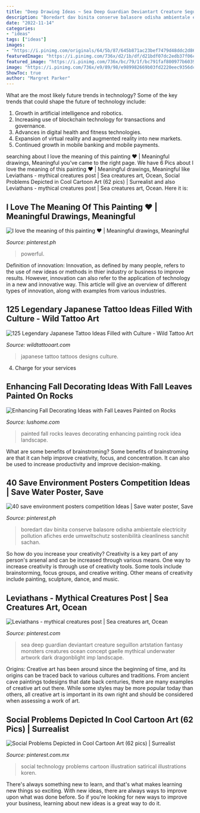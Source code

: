 ```yaml
---
title: "Deep Drawing Ideas ~ Sea Deep Guardian Deviantart Creature Seguillon Artstation Fantasy Monsters Creatures Ocean Concept Gaelle Mythical Underwater Artwork Dark Dragonblight Imp Landscape"
description: "Boredart dav binita conserve balasore odisha ambientale electricity pollution afiches erde umweltschutz sostenibilità cleanliness sanchit sachan"
date: "2022-11-14"
categories:
- "ideas"
tags: ["ideas"]
images:
- "https://i.pinimg.com/originals/64/5b/87/645b871ac23bef7479d48ddc2d869b6e.jpg"
featuredImage: "https://i.pinimg.com/736x/d2/1b/df/d21bdf07dc2edb37f06c01973658f14b.jpg"
featured_image: "https://i.pinimg.com/736x/bc/79/1f/bc791faf800977b6039e0f9cf46c64ca.jpg"
image: "https://i.pinimg.com/736x/e9/89/98/e989982669b03fd2220eec9356dc3439--satirical-illustrations-koren.jpg"
ShowToc: true
author: "Margret Parker"
---
```



What are the most likely future trends in technology?
Some of the key trends that could shape the future of technology include: 
1. Growth in artificial intelligence and robotics. 
2. Increasing use of blockchain technology for transactions and governance. 
3. Advances in digital health and fitness technologies. 
4. Expansion of virtual reality and augmented reality into new markets. 
5. Continued growth in mobile banking and mobile payments.

	

		
searching about I love the meaning of this painting ♥ | Meaningful drawings, Meaningful you've came to the right page. We have 6 Pics about I love the meaning of this painting ♥ | Meaningful drawings, Meaningful like Leviathans - mythical creatures post | Sea creatures art, Ocean, Social Problems Depicted in Cool Cartoon Art (62 pics) | Surrealist and also Leviathans - mythical creatures post | Sea creatures art, Ocean. Here it is:
		
    
## I Love The Meaning Of This Painting ♥ | Meaningful Drawings, Meaningful

<img loading=lazy src="https://i.pinimg.com/originals/64/5b/87/645b871ac23bef7479d48ddc2d869b6e.jpg" onerror="this.onerror=null;this.src='https://tse1.mm.bing.net/th?id=OIP.yaspvwzJtT7Q52ZInjrmWAAAAA&amp;pid=15.1';" alt="I love the meaning of this painting ♥ | Meaningful drawings, Meaningful">

_Source: pinterest.ph_

>powerful. 

	

Definition of innovation:
Innovation, as defined by many people, refers to the use of new ideas or methods in thier industry or business to improve results. However, innovation can also refer to the application of technology in a new and innovative way. This article will give an overview of different types of innovation, along with examples from various industries.

    
## 125 Legendary Japanese Tattoo Ideas Filled With Culture - Wild Tattoo Art

<img loading=lazy src="https://www.wildtattooart.com/wp-content/uploads/2017/03/Japanese-tattoos-090317110.jpg" onerror="this.onerror=null;this.src='https://tse1.mm.bing.net/th?id=OIP.Mj_vGYxC1rGVWGGl8PpvFwHaJ4&amp;pid=15.1';" alt="125 Legendary Japanese Tattoo Ideas Filled with Culture - Wild Tattoo Art">

_Source: wildtattooart.com_

>japanese tattoo tattoos designs culture. 

	

4. Charge for your services 

    
## Enhancing Fall Decorating Ideas With Fall Leaves Painted On Rocks

<img loading=lazy src="https://www.lushome.com/wp-content/uploads/2012/11/painted-rocks-rockpainting-ideas-fall-leaves-9.jpg" onerror="this.onerror=null;this.src='https://tse4.mm.bing.net/th?id=OIP.qxOhsGmZotkczMqlGzEhAQHaHa&amp;pid=15.1';" alt="Enhancing Fall Decorating Ideas with Fall Leaves Painted on Rocks">

_Source: lushome.com_

>painted fall rocks leaves decorating enhancing painting rock idea landscape. 

	

What are some benefits of brainstroming?
Some benefits of brainstroming are that it can help improve creativity, focus, and concentration. It can also be used to increase productivity and improve decision-making.

    
## 40 Save Environment Posters Competition Ideas | Save Water Poster, Save

<img loading=lazy src="https://i.pinimg.com/736x/bc/79/1f/bc791faf800977b6039e0f9cf46c64ca.jpg" onerror="this.onerror=null;this.src='https://tse4.mm.bing.net/th?id=OIP.-l_YLcuEJmz7hnYzkPpQMQHaKu&amp;pid=15.1';" alt="40 save environment posters competition Ideas | Save water poster, Save">

_Source: pinterest.ph_

>boredart dav binita conserve balasore odisha ambientale electricity pollution afiches erde umweltschutz sostenibilità cleanliness sanchit sachan. 

	

So how do you increase your creativity?
Creativity is a key part of any person's arsenal and can be increased through various means. One way to increase creativity is through use of creativity tools. Some tools include brainstorming, focus groups, and creative writing. Other means of creativity include painting, sculpture, dance, and music.

    
## Leviathans - Mythical Creatures Post | Sea Creatures Art, Ocean

<img loading=lazy src="https://i.pinimg.com/736x/d2/1b/df/d21bdf07dc2edb37f06c01973658f14b.jpg" onerror="this.onerror=null;this.src='https://tse4.mm.bing.net/th?id=OIP.900wSb2fa9ppGL_eRyU0eAHaKh&amp;pid=15.1';" alt="Leviathans - mythical creatures post | Sea creatures art, Ocean">

_Source: pinterest.com_

>sea deep guardian deviantart creature seguillon artstation fantasy monsters creatures ocean concept gaelle mythical underwater artwork dark dragonblight imp landscape. 

	

Origins:
Creative art has been around since the beginning of time, and its origins can be traced back to various cultures and traditions. From ancient cave paintings todesigns that date back centuries, there are many examples of creative art out there. While some styles may be more popular today than others, all creative art is important in its own right and should be considered when assessing a work of art.

    
## Social Problems Depicted In Cool Cartoon Art (62 Pics) | Surrealist

<img loading=lazy src="https://i.pinimg.com/736x/e9/89/98/e989982669b03fd2220eec9356dc3439--satirical-illustrations-koren.jpg" onerror="this.onerror=null;this.src='https://tse1.mm.bing.net/th?id=OIP.wNWBW5JzhJpGz4Xazd7qzwHaLH&amp;pid=15.1';" alt="Social Problems Depicted in Cool Cartoon Art (62 pics) | Surrealist">

_Source: pinterest.com.mx_

>social technology problems cartoon illustration satirical illustrations koren. 

	

There's always something new to learn, and that's what makes learning new things so exciting. With new ideas, there are always ways to improve upon what was done before. So if you're looking for new ways to improve your business, learning about new ideas is a great way to do it.

